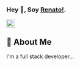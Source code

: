 
### Hey 👋, Soy [Renato!]().
<a href="www.linkedin.com/in/a-renato-devv">
  <img align="left" alt="Linkedin" width="22px" src="https://cdn.jsdelivr.net/npm/simple-icons@v3/icons/linkedin.svg" />
</a>

<br>


## 🚀 About Me
I'm a full stack developer...

